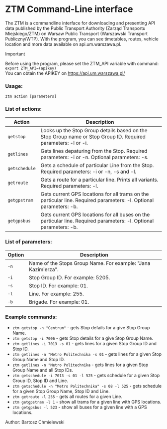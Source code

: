 # ZTM Command-Line interface
The ZTM is a commandline interface for downloading and presenting API data published by the Public Transport Authority (Zarząd Transportu Miejskiego/ZTM) on Warsaw Public Transport (Warszawski Transport Publiczny/WTP). With the program, you can see timetables, routes, vehicle location and more data available on api.um.warszawa.pl. 


> [!IMPORTANT]
> Before using the program, please set the ZTM_API variable with command: `export ZTM_API=(apikey)`  
> You can obtain the APIKEY on https://api.um.warszawa.pl/

### Usage:
`ztm action [parameters]`

### List of actions:
| Action | Description |
| --- | --- |
| `getstop` | Looks up the Stop Group details based on the Stop Group name or Stop Group ID. Required parameters: -l or -i. |
| `getlines` | Gets lines depaturing from the Stop. Required parameters: -i or -n. Optional parameters: -s. |
| `getschedule` | Gets a schedule of particular Line from the Stop. Required parameters: -i or -n, -s and -l. |
| `getroute` | Gets a route for a particular line. Prints all variants. Required parameters: -l.|
| `getgpstram` | Gets current GPS locations for all trams on the particular line. Required parameters: -l. Optional parameters: -b. |
| `getgpsbus` | Gets current GPS locations for all buses on the particular line. Required parameters: -l. Optional parameters: -b. |

### List of parameters:  
| Option | Description |
| --- | --- |
| `-n` | Name of the Stops Group Name. For example: "Jana Kazimierza". |
| `-i` | Stop Group ID. For example: 5205. |
| `-s` | Stop ID. For example: 01. |
| `-l` | Line. For example: 255. |
| `-b` | Brigade. For example: 01. |

### Example commands:

 - `ztm getstop -n "Centrum"` - gets Stop defails for a give Stop Group Name. 
 - `ztm getstop -i 7006` - gets Stop details for a give Stop Group Name. 
 - `ztm getlines -i 7013 -s 01` - gets lines for a given Stop Group ID and Stop ID. 
 - `ztm getlines -n "Metro Politechnika -s 01` - gets lines for a given Stop Group Name and Stop ID. 
 - `ztm getlines -n "Metro Politechnika` - gets lines for a given Stop Group Name and all Stop IDs. 
 - `ztm getschedule -i 7013 -s 01 -l 525` - gets schedule for a given Stop Group ID, Stop ID and Line.
 - `ztm getschedule -n "Metro Politechnika" -s 08 -l 525` - gets schedule for a given Stop Group Name, Stop ID and Line.
 - `ztm getroute -l 255` - gets all routes for a given Line.
 - `ztm getgpstram -l 1` - show all trams for a given line with GPS locations. 
 - `ztm getgpsbus -l 523` - show all buses for a given line with a GPS locations.

Author: Bartosz Chmielewski 
